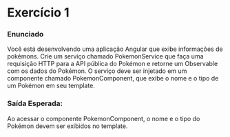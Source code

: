 # Exercício 1  
### Enunciado

Você está desenvolvendo uma aplicação Angular que exibe informações de pokémons. Crie um serviço chamado PokemonService que faça uma requisição HTTP para a API pública do Pokémon e retorne um Observable com os dados do Pokémon. O serviço deve ser injetado em um componente chamado PokemonComponent, que exibe o nome e o tipo de um Pokémon em seu template.

### Saída Esperada:

Ao acessar o componente PokemonComponent, o nome e o tipo do Pokémon devem ser exibidos no template.